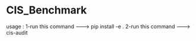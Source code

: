 # CIS_Benchmark
usage : 1-run this command ---> pip install -e . 
		2-run this command ---> cis-audit